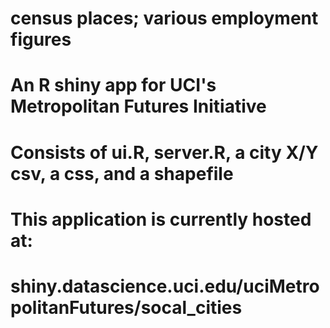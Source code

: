 # census places; various employment figures
# An R shiny app for UCI's Metropolitan Futures Initiative 

# Consists of ui.R, server.R, a city X/Y csv, a css, and a shapefile

# This application is currently hosted at:
# shiny.datascience.uci.edu/uciMetropolitanFutures/socal_cities
